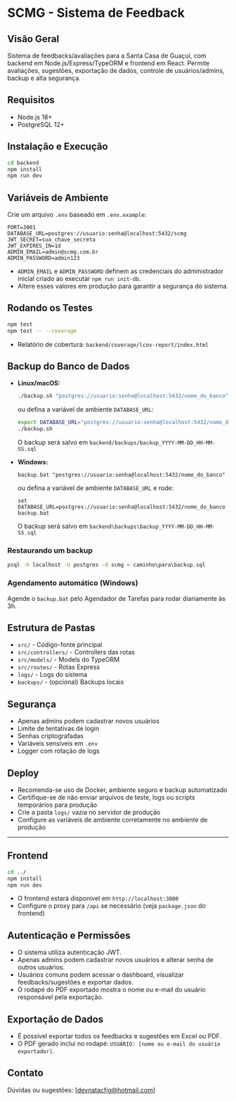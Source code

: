 # SCMG - Sistema de Feedback

## Visão Geral
Sistema de feedbacks/avaliações para a Santa Casa de Guaçuí, com backend em Node.js/Express/TypeORM e frontend em React. Permite avaliações, sugestões, exportação de dados, controle de usuários/admins, backup e alta segurança.

## Requisitos
- Node.js 18+
- PostgreSQL 12+

## Instalação e Execução

```bash
cd backend
npm install
npm run dev
```

## Variáveis de Ambiente
Crie um arquivo `.env` baseado em `.env.example`:

```
PORT=3001
DATABASE_URL=postgres://usuario:senha@localhost:5432/scmg
JWT_SECRET=sua_chave_secreta
JWT_EXPIRES_IN=1d
ADMIN_EMAIL=admin@scmg.com.br
ADMIN_PASSWORD=admin123
```

- `ADMIN_EMAIL` e `ADMIN_PASSWORD` definem as credenciais do administrador inicial criado ao executar `npm run init-db`.
- Altere esses valores em produção para garantir a segurança do sistema.

## Rodando os Testes

```bash
npm test
npm test -- --coverage
```
- Relatório de cobertura: `backend/coverage/lcov-report/index.html`

## Backup do Banco de Dados

- **Linux/macOS:**
  ```bash
  ./backup.sh "postgres://usuario:senha@localhost:5432/nome_do_banco"
  ```
  ou defina a variável de ambiente `DATABASE_URL`:
  ```bash
  export DATABASE_URL="postgres://usuario:senha@localhost:5432/nome_do_banco"
  ./backup.sh
  ```
  O backup será salvo em `backend/backups/backup_YYYY-MM-DD_HH-MM-SS.sql`

- **Windows:**
  ```
  backup.bat "postgres://usuario:senha@localhost:5432/nome_do_banco"
  ```
  ou defina a variável de ambiente `DATABASE_URL` e rode:
  ```
  set DATABASE_URL=postgres://usuario:senha@localhost:5432/nome_do_banco
  backup.bat
  ```
  O backup será salvo em `backend\backups\backup_YYYY-MM-DD_HH-MM-SS.sql`

### Restaurando um backup
```bash
psql -h localhost -U postgres -d scmg < caminho\para\backup.sql
```

### Agendamento automático (Windows)
Agende o `backup.bat` pelo Agendador de Tarefas para rodar diariamente às 3h.

## Estrutura de Pastas
- `src/` - Código-fonte principal
- `src/controllers/` - Controllers das rotas
- `src/models/` - Models do TypeORM
- `src/routes/` - Rotas Express
- `logs/` - Logs do sistema
- `backups/` - (opcional) Backups locais

## Segurança
- Apenas admins podem cadastrar novos usuários
- Limite de tentativas de login
- Senhas criptografadas
- Variáveis sensíveis em `.env`
- Logger com rotação de logs

## Deploy
- Recomenda-se uso de Docker, ambiente seguro e backup automatizado
- Certifique-se de não enviar arquivos de teste, logs ou scripts temporários para produção
- Crie a pasta `logs/` vazia no servidor de produção
- Configure as variáveis de ambiente corretamente no ambiente de produção

---

## Frontend

```bash
cd ../
npm install
npm run dev
```
- O frontend estará disponível em `http://localhost:3000`
- Configure o proxy para `/api` se necessário (veja `package.json` do frontend)

## Autenticação e Permissões
- O sistema utiliza autenticação JWT.
- Apenas admins podem cadastrar novos usuários e alterar senha de outros usuários.
- Usuários comuns podem acessar o dashboard, visualizar feedbacks/sugestões e exportar dados.
- O rodapé do PDF exportado mostra o nome ou e-mail do usuário responsável pela exportação.

## Exportação de Dados
- É possível exportar todos os feedbacks e sugestões em Excel ou PDF.
- O PDF gerado inclui no rodapé: `USUÁRIO: [nome ou e-mail do usuário exportador]`.

## Contato
Dúvidas ou sugestões: [devnatacfig@hotmail.com] 